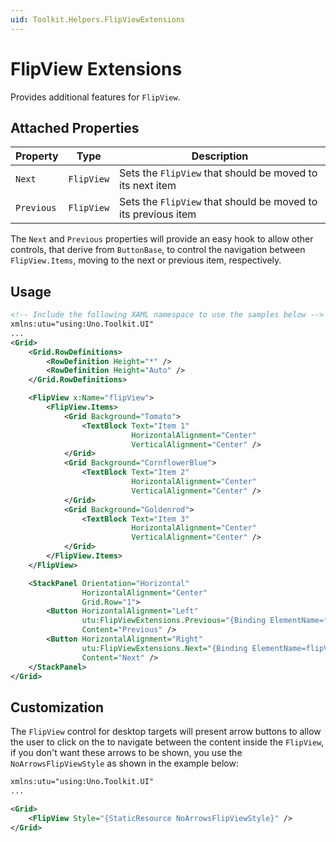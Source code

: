 ```yaml
---
uid: Toolkit.Helpers.FlipViewExtensions
---
```

# FlipView Extensions

Provides additional features for `FlipView`.

## Attached Properties

| Property   | Type       | Description                                                   |
|------------|------------|---------------------------------------------------------------|
| `Next`     | `FlipView` | Sets the `FlipView` that should be moved to its next item     |
| `Previous` | `FlipView` | Sets the `FlipView` that should be moved to its previous item |

The `Next` and `Previous` properties will provide an easy hook to allow other controls, that derive from `ButtonBase`, to control the navigation between `FlipView.Items`, moving to the next or previous item, respectively.

## Usage

```xml
<!-- Include the following XAML namespace to use the samples below -->
xmlns:utu="using:Uno.Toolkit.UI"
...
<Grid>
	<Grid.RowDefinitions>
		<RowDefinition Height="*" />
		<RowDefinition Height="Auto" />
	</Grid.RowDefinitions>

	<FlipView x:Name="flipView">
		<FlipView.Items>
			<Grid Background="Tomato">
				<TextBlock Text="Item 1"
						   HorizontalAlignment="Center"
						   VerticalAlignment="Center" />
			</Grid>
			<Grid Background="CornflowerBlue">
				<TextBlock Text="Item 2"
						   HorizontalAlignment="Center"
						   VerticalAlignment="Center" />
			</Grid>
			<Grid Background="Goldenrod">
				<TextBlock Text="Item 3"
						   HorizontalAlignment="Center"
						   VerticalAlignment="Center" />
			</Grid>
		</FlipView.Items>
	</FlipView>

	<StackPanel Orientation="Horizontal"
				HorizontalAlignment="Center"
				Grid.Row="1">
		<Button HorizontalAlignment="Left"
				utu:FlipViewExtensions.Previous="{Binding ElementName=flipView}"
				Content="Previous" />
		<Button HorizontalAlignment="Right"
				utu:FlipViewExtensions.Next="{Binding ElementName=flipView}"
				Content="Next" />
	</StackPanel>
</Grid>
```

## Customization

The `FlipView` control for desktop targets will present arrow buttons to allow the user to click on the to navigate between the content inside the `FlipView`, if you don't want these arrows to be shown, you use the `NoArrowsFlipViewStyle` as shown in the example below:

```xml
xmlns:utu="using:Uno.Toolkit.UI"
...

<Grid>
    <FlipView Style="{StaticResource NoArrowsFlipViewStyle}" />
</Grid>
```
